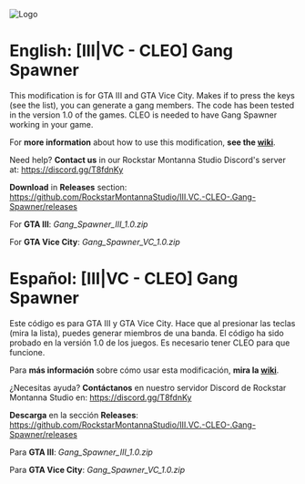 ![Logo](https://cdn.discordapp.com/attachments/498670800123985949/529398336713916417/Gang_Spawner_Mod_III.VC_Banner.png)

# English: [III|VC - CLEO] Gang Spawner
This modification is for GTA III and GTA Vice City. Makes if to press the keys (see the list), you can generate a gang members. The code has been tested in the version 1.0 of the games. CLEO is needed to have Gang Spawner working in your game.

For **more information** about how to use this modification, **see the [wiki](https://github.com/RockstarMontannaStudio/III.VC.-CLEO-.Gang-Spawner/wiki)**.

Need help? **Contact us** in our Rockstar Montanna Studio Discord's server at:
https://discord.gg/T8fdnKy

**Download** in **Releases** section:
https://github.com/RockstarMontannaStudio/III.VC.-CLEO-.Gang-Spawner/releases

For **GTA III**: *Gang_Spawner_III_1.0.zip*

For **GTA Vice City**: *Gang_Spawner_VC_1.0.zip*

# Español: [III|VC - CLEO] Gang Spawner
Este código es para GTA III y GTA Vice City. Hace que al presionar las teclas (mira la lista), puedes generar miembros de una banda. El código ha sido probado en la versión 1.0 de los juegos. Es necesario tener CLEO para que funcione.

Para **más información** sobre cómo usar esta modificación, **mira la [wiki](https://github.com/RockstarMontannaStudio/III.VC.-CLEO-.Gang-Spawner/wiki)**.

¿Necesitas ayuda? **Contáctanos** en nuestro servidor Discord de Rockstar Montanna Studio en:
https://discord.gg/T8fdnKy

**Descarga** en la sección **Releases**:
https://github.com/RockstarMontannaStudio/III.VC.-CLEO-.Gang-Spawner/releases

Para **GTA III**: *Gang_Spawner_III_1.0.zip*

Para **GTA Vice City**: *Gang_Spawner_VC_1.0.zip*

